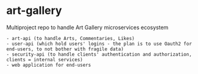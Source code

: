 # art-gallery
Multiproject repo to handle Art Gallery microservices ecosystem

    - art-api (to handle Arts, Commentaries, Likes)
    - user-api (which hold users' logins - the plan is to use Oauth2 for end-users, to not bother with fragile data)
    - security-api (to handle clients' authentication and authorization, clients = internal services)
    - web application for end-users
